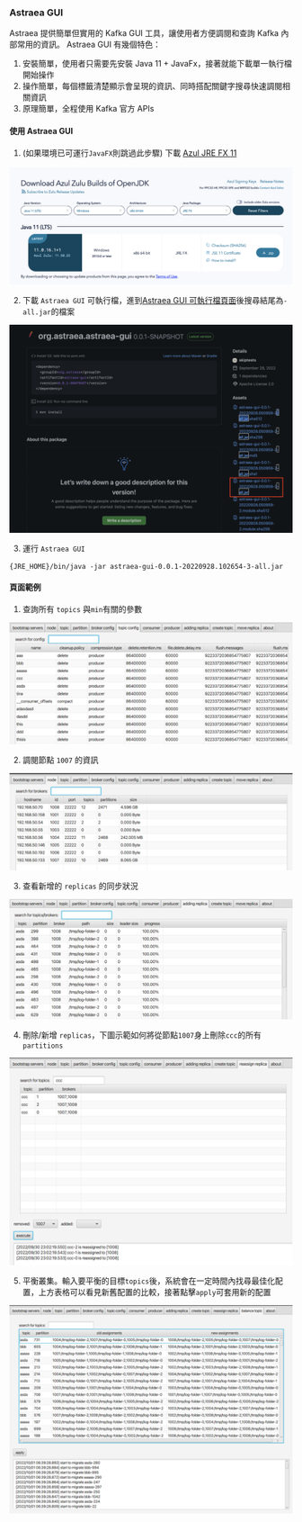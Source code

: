### Astraea GUI

Astraea 提供簡單但實用的 Kafka GUI 工具，讓使用者方便調閱和查詢 Kafka 內部常用的資訊。 Astraea GUI 有幾個特色：

1. 安裝簡單，使用者只需要先安裝 Java 11 + JavaFx，接著就能下載單一執行檔開始操作
2. 操作簡單，每個標籤清楚顯示會呈現的資訊、同時搭配關鍵字搜尋快速調閱相關資訊
3. 原理簡單，全程使用 Kafka 官方 APIs

#### 使用 Astraea GUI

1. (如果環境已可運行`JavaFX`則跳過此步驟) 下載 [Azul JRE FX 11](https://www.azul.com/downloads/?version=java-11-lts&os=windows&architecture=x86-64-bit&package=jre-fx)

![download_jre](gui/download_jre.png)

2. 下載 `Astraea GUI` 可執行檔，進到[Astraea GUI 可執行檔頁面](https://github.com/skiptests/astraea/packages/1652248)後搜尋結尾為`-all.jar`的檔案

![download_gui](gui/download_gui.png)

3. 運行 `Astraea GUI`

```shell
{JRE_HOME}/bin/java -jar astraea-gui-0.0.1-20220928.102654-3-all.jar
```

#### 頁面範例

1. 查詢所有 `topics` 與`min`有關的參數

![topic_config](gui/topic_config.png)

2. 調閱節點 `1007` 的資訊

![node](gui/node.png)

3. 查看新增的 `replicas` 的同步狀況

![adding_replica](gui/adding_replica.png)

4. 刪除/新增 `replicas`，下圖示範如何將從節點`1007`身上刪除`ccc`的所有`partitions`

![adding_replica](gui/reassign_replica.png)

5. 平衡叢集。輸入要平衡的目標`topics`後，系統會在一定時間內找尋最佳化配置，上方表格可以看見新舊配置的比較，接著點擊`apply`可套用新的配置

![balance](gui/balance.png)